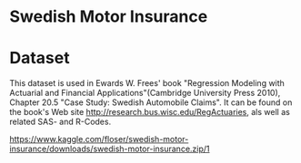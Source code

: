 # Swedish Motor Insurance

# Dataset

This dataset is used in Ewards W. Frees' book "Regression Modeling with Actuarial and Financial Applications"(Cambridge University Press 2010), Chapter 20.5 "Case Study: Swedish Automobile Claims". It can be found on the book's Web site http://research.bus.wisc.edu/RegActuaries, als well as related SAS- and R-Codes.

https://www.kaggle.com/floser/swedish-motor-insurance/downloads/swedish-motor-insurance.zip/1
